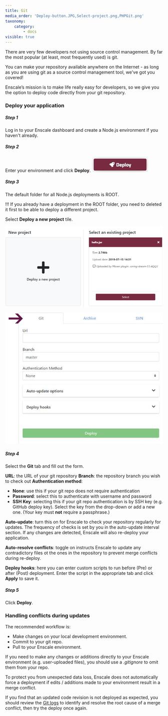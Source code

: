 ```yaml
---
title: Git
media_order: 'Deploy-button.JPG,Select-project.png,PHPGit.png'
taxonomy:
    category:
        - docs
visible: true
---
```


There are very few developers not using source control management. By far the most popular (at least, most frequently used) is git.

You can make your repository available anywhere on the Internet - as long as you are using git as a source control management tool, we've got you covered!

Enscale’s mission is to make life really easy for developers, so we give you the option to deploy code directly from your git repository.

### Deploy your application

##### Step 1

Log in to your Enscale dashboard and create a Node.js environment if you haven't already.

##### Step 2

Enter your environment and click **Deploy**.
![](Deploy-button.JPG)

##### Step 3

The default folder for all Node.js deployments is ROOT.

!!! If you already have a deployment in the ROOT folder, you need to deleted it first to be able to deploy a different project.

Select **Deploy a new project** tile.

![](Select-project.png)

![image alt=float-right](PHPGit.png)
##### Step 4

Select the **Git** tab and fill out the form.

**URL**: the URL of your git repository
**Branch**: the repository branch you wish to check out
**Authentication method**:
* **None**: use this if your git repo does not require authentication
* **Password**: select this to authenticate with username and password
* **SSH Key**: selecting this if your git repo authentication is by SSH key (e.g. GitHub deploy key). Select the key from the drop-down or add a new one. (Your key must **not** require a passphrase.)

**Auto-update**: turn this on for Enscale to check your repository regularly for updates. The frequency of checks is set by you in the auto-update interval section. If any changes are detected, Enscale will also re-deploy your application.

**Auto-resolve conflicts**: toggle on instructs Enscale to update any contradictory files ot the ones in the repository to prevent merge conflicts during re-deploy.

**Deploy hooks**: here you can enter custom scripts to run before (Pre) or after (Post) deployment. Enter the script in the appropriate tab and click **Apply** to save it.

##### Step 5

Click **Deploy**.

### Handling conflicts during updates

The recommended workflow is:
* Make changes on your local development environment.
* Commit to your git repo.
* Pull to your Enscale environment.

If you need to make any changes or additions directly to your Enscale environment (e.g. user-uploaded files), you should use a *.gitignore* to omit them from your repo.

To protect you from unexpected data loss, Enscale does not automatically force a deployment if edits / additions made to your environment result in a merge conflict.

If you find that an updated code revision is not deployed as expected, you should review the [Git logs](/troubleshooting/log-files/gitsvn-logs) to identify and resolve the root cause of a merge conflict, then try the deploy once again.
